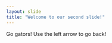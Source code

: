 ```yaml
---
layout: slide
title: "Welcome to our second slide!"
---
```

Go gators!
Use the left arrow to go back!
